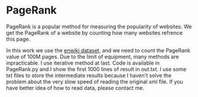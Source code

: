 # PageRank

PageRank is a popular method for measuring the popularity of websites. We get the PageRank of a website by counting how many websites refrence this page.

In this work we use the [enwiki dataset](https://dumps.wikimedia.org/backup-index.html), and we need to count the PageRank value of 100M pages. Due to the limit of equipment, many methods are inpracticable. I use iterative method at last. Code is available in PageRank.py and I show the first 1000 lines of result in out.txt. I use some txt files to store the intermediate results because I haven't solve the problem about the very slow speed of reading the original xml file. If you have better idea of how to read data, please contact me.